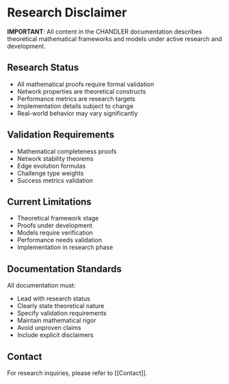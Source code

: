 # Research Disclaimer

**IMPORTANT**: All content in the CHANDLER documentation describes theoretical mathematical frameworks and models under active research and development.

## Research Status
- All mathematical proofs require formal validation
- Network properties are theoretical constructs
- Performance metrics are research targets
- Implementation details subject to change
- Real-world behavior may vary significantly

## Validation Requirements
- Mathematical completeness proofs
- Network stability theorems
- Edge evolution formulas
- Challenge type weights
- Success metrics validation

## Current Limitations
- Theoretical framework stage
- Proofs under development
- Models require verification
- Performance needs validation
- Implementation in research phase

## Documentation Standards
All documentation must:
- Lead with research status
- Clearly state theoretical nature
- Specify validation requirements
- Maintain mathematical rigor
- Avoid unproven claims
- Include explicit disclaimers

## Contact
For research inquiries, please refer to [[Contact]].
